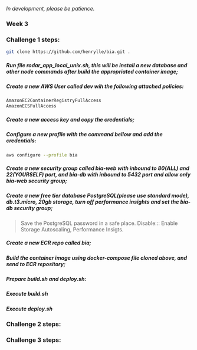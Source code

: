 *In development, please be patience.*

### Week 3

### Challenge 1 steps:

```sh
git clone https://github.com/henrylle/bia.git .
```
##### Run file rodar_app_local_unix.sh, this will be install a new database and other node commands after build the appropriated container image;
##### Create a new AWS User called dev wih the following attached policies:
```sh
AmazonEC2ContainerRegistryFullAccess
AmazonECSFullAccess
```
##### Create a new access key and copy the credentials;
##### Configure a new profile with the command bellow and add the credentials:
```sh
aws configure --profile bia
```
##### Create a new security group called bia-web with inbound to 80(ALL) and 22(YOURSELF) port, and bia-db with inbound to 5432 port and allow only bia-web security group;
##### Create a new free tier database PostgreSQL(please use standard mode), db.t3.micro, 20gb storage, turn off performance insights and set the bia-db security group;
> Save the PostgreSQL password in a safe place.
> Disable::: Enable Storage Autoscaling, Performance Insigts. 
##### Create a new ECR repo called bia;
##### Build the container image using docker-compose file cloned above, and send to ECR repository;
##### Prepare build.sh and deploy.sh:
##### Execute build.sh
##### Execute deploy.sh 




### Challenge 2 steps:

### Challenge 3 steps:


